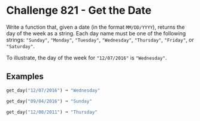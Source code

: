 # Challenge 821 - Get the Date

Write a function that, given a date (in the format `MM/DD/YYYY`), returns the day of the week as a string. Each day name must be one of the following strings: `"Sunday"`, `"Monday"`, `"Tuesday"`, `"Wednesday"`, `"Thursday"`, `"Friday"`, or `"Saturday"`.

To illustrate, the day of the week for `"12/07/2016"` is `"Wednesday"`.

## Examples
```python
get_day("12/07/2016") ➞ "Wednesday"

get_day("09/04/2016") ➞ "Sunday"

get_day("12/08/2011") ➞ "Thursday"
```